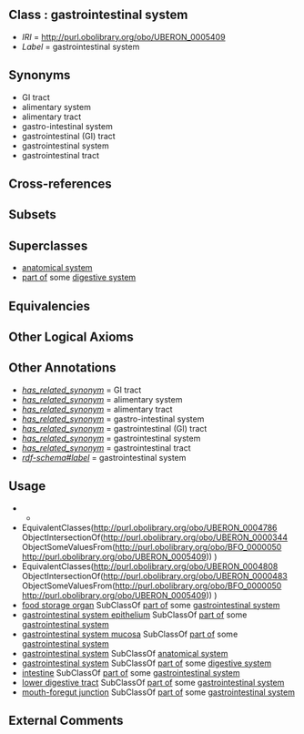 
## Class : gastrointestinal system

 * *IRI* = http://purl.obolibrary.org/obo/UBERON_0005409
 * *Label* = gastrointestinal system

## Synonyms

 * GI tract
 * alimentary system
 * alimentary tract
 * gastro-intestinal system
 * gastrointestinal (GI) tract
 * gastrointestinal system
 * gastrointestinal tract

## Cross-references


## Subsets


## Superclasses

 * [anatomical system](../../UBERON/67/UBERON_0000467.md)
 * [part of](../../BFO/50/BFO_0000050.md) some [digestive system](../../UBERON/07/UBERON_0001007.md)

## Equivalencies


## Other Logical Axioms


## Other Annotations

 * *[has_related_synonym](../../ym/oboInOwl#hasRelatedSynonym.md)* = GI tract
 * *[has_related_synonym](../../ym/oboInOwl#hasRelatedSynonym.md)* = alimentary system
 * *[has_related_synonym](../../ym/oboInOwl#hasRelatedSynonym.md)* = alimentary tract
 * *[has_related_synonym](../../ym/oboInOwl#hasRelatedSynonym.md)* = gastro-intestinal system
 * *[has_related_synonym](../../ym/oboInOwl#hasRelatedSynonym.md)* = gastrointestinal (GI) tract
 * *[has_related_synonym](../../ym/oboInOwl#hasRelatedSynonym.md)* = gastrointestinal system
 * *[has_related_synonym](../../ym/oboInOwl#hasRelatedSynonym.md)* = gastrointestinal tract
 * *[rdf-schema#label](../../el/rdf-schema#label.md)* = gastrointestinal system

## Usage

 * -
 * EquivalentClasses(<http://purl.obolibrary.org/obo/UBERON_0004786> ObjectIntersectionOf(<http://purl.obolibrary.org/obo/UBERON_0000344> ObjectSomeValuesFrom(<http://purl.obolibrary.org/obo/BFO_0000050> <http://purl.obolibrary.org/obo/UBERON_0005409>)) )
 * EquivalentClasses(<http://purl.obolibrary.org/obo/UBERON_0004808> ObjectIntersectionOf(<http://purl.obolibrary.org/obo/UBERON_0000483> ObjectSomeValuesFrom(<http://purl.obolibrary.org/obo/BFO_0000050> <http://purl.obolibrary.org/obo/UBERON_0005409>)) )
 * [food storage organ](../../UBERON/39/UBERON_0010039.md) SubClassOf [part of](../../BFO/50/BFO_0000050.md) some [gastrointestinal system](../../UBERON/09/UBERON_0005409.md)
 * [gastrointestinal system epithelium](../../UBERON/08/UBERON_0004808.md) SubClassOf [part of](../../BFO/50/BFO_0000050.md) some [gastrointestinal system](../../UBERON/09/UBERON_0005409.md)
 * [gastrointestinal system mucosa](../../UBERON/86/UBERON_0004786.md) SubClassOf [part of](../../BFO/50/BFO_0000050.md) some [gastrointestinal system](../../UBERON/09/UBERON_0005409.md)
 * [gastrointestinal system](../../UBERON/09/UBERON_0005409.md) SubClassOf [anatomical system](../../UBERON/67/UBERON_0000467.md)
 * [gastrointestinal system](../../UBERON/09/UBERON_0005409.md) SubClassOf [part of](../../BFO/50/BFO_0000050.md) some [digestive system](../../UBERON/07/UBERON_0001007.md)
 * [intestine](../../UBERON/60/UBERON_0000160.md) SubClassOf [part of](../../BFO/50/BFO_0000050.md) some [gastrointestinal system](../../UBERON/09/UBERON_0005409.md)
 * [lower digestive tract](../../UBERON/07/UBERON_0004907.md) SubClassOf [part of](../../BFO/50/BFO_0000050.md) some [gastrointestinal system](../../UBERON/09/UBERON_0005409.md)
 * [mouth-foregut junction](../../UBERON/64/UBERON_0006264.md) SubClassOf [part of](../../BFO/50/BFO_0000050.md) some [gastrointestinal system](../../UBERON/09/UBERON_0005409.md)

## External Comments

